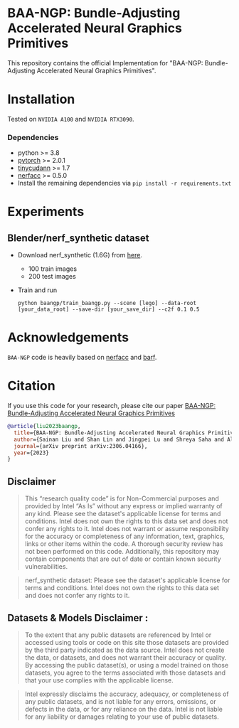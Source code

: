 #  BAA-NGP: Bundle-Adjusting Accelerated Neural Graphics Primitives
This repository contains the official Implementation for "BAA-NGP: Bundle-Adjusting Accelerated Neural Graphics Primitives".

# Installation
Tested on `NVIDIA A100` and `NVIDIA RTX3090`.
### Dependencies
- python >= 3.8
- [pytorch](https://pytorch.org/get-started/locally/) >= 2.0.1
- [tinycudann](https://github.com/NVlabs/tiny-cuda-nn) >= 1.7
- [nerfacc](https://github.com/KAIR-BAIR/nerfacc) >= 0.5.0
- Install the remaining dependencies via `pip install -r requirements.txt`

# Experiments

## Blender/nerf_synthetic dataset

- Download nerf_synthetic (1.6G) from [here](https://drive.google.com/drive/folders/128yBriW1IG_3NJ5Rp7APSTZsJqdJdfc1). 
    - 100 train images
    - 200 test images

- Train and run
    ```
    python baangp/train_baangp.py --scene [lego] --data-root [your_data_root] --save-dir [your_save_dir] --c2f 0.1 0.5
    ```

# Acknowledgements

`BAA-NGP` code is heavily based on [nerfacc](https://github.com/KAIR-BAIR/nerfacc) and [barf](https://github.com/chenhsuanlin/bundle-adjusting-NeRF).

# Citation
If you use this code for your research, please cite our paper [BAA-NGP: Bundle-Adjusting Accelerated Neural Graphics Primitives](http://arxiv.org/abs/2306.04166)

```bibtex
@article{liu2023baangp,
  title={BAA-NGP: Bundle-Adjusting Accelerated Neural Graphics Primitives.},
  author={Sainan Liu and Shan Lin and Jingpei Lu and Shreya Saha and Alexey Supikov and Michael Yip},
  journal={arXiv preprint arXiv:2306.04166},
  year={2023}
}
```

## Disclaimer

> This “research quality code”  is for Non-Commercial purposes and provided by Intel “As Is” without any express or implied warranty of any kind. Please see the dataset's applicable license for terms and conditions. Intel does not own the rights to this data set and does not confer any rights to it. Intel does not warrant or assume responsibility for the accuracy or completeness of any information, text, graphics, links or other items within the code. A thorough security review has not been performed on this code. Additionally, this repository may contain components that are out of date or contain known security vulnerabilities.

> nerf_synthetic dataset: Please see the dataset's applicable license for terms and conditions. Intel does not own the rights to this data set and does not confer any rights to it.

## Datasets & Models Disclaimer :

> To the extent that any public datasets are referenced by Intel or accessed using tools or code on this site those datasets are provided by the third party indicated as the data source. Intel does not create the data, or datasets, and does not warrant their accuracy or quality. By accessing the public dataset(s), or using a model trained on those datasets, you agree to the terms associated with those datasets and that your use complies with the applicable license. 

> Intel expressly disclaims the accuracy, adequacy, or completeness of any public datasets, and is not liable for any errors, omissions, or defects in the data, or for any reliance on the data.  Intel is not liable for any liability or damages relating to your use of public datasets.
